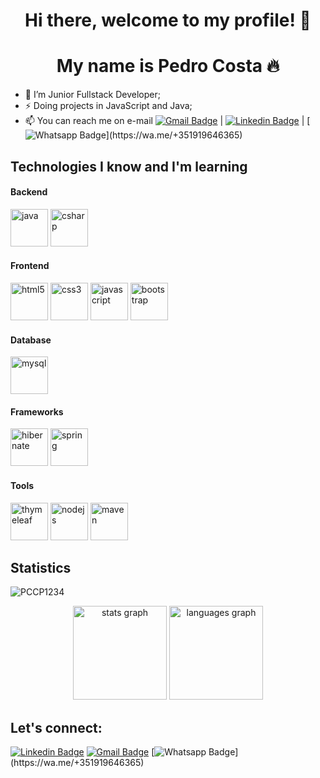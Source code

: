 <p align="center">
  <h1 align="center">  Hi there, welcome to my profile! 👋</h1>
  <h1 align="center">  My name is Pedro Costa 🔥</h1> 
</p>

- 🔭 I’m Junior Fullstack Developer;
- ⚡ Doing projects in JavaScript and Java;
- 📫 You can reach me on e-mail [![Gmail Badge](https://img.shields.io/badge/-Gmail-c14438?style=flat-square&logo=Gmail&logoColor=white&link=mailto:pmlcosta15@gmail.com)](mailto:pmlcosta15@gmail.com) | [![Linkedin Badge](https://img.shields.io/badge/-LinkedIn-blue?style=flat-square&logo=Linkedin&logoColor=white&link=https://www.linkedin.com/in/pedrocosta15/)](https://www.linkedin.com/in/pedrocosta15/) | [![Whatsapp Badge](https://img.shields.io/static/v1?message=Whatsapp&logo=whatsapp&label=&color=25D366&logoColor=white&labelColor=&style=for-the-badge")](https://wa.me/+351919646365)

## Technologies I know and I'm learning
#### Backend
<p align="left">
<img src="https://upload.wikimedia.org/wikipedia/pt/3/30/Java_programming_language_logo.svg" alt="java" width="60" height="60"/>
<img src="https://upload.wikimedia.org/wikipedia/commons/b/bd/Logo_C_sharp.svg" alt="csharp" width="60" height="60"/>
</p>

#### Frontend
<p align="left">
<img src="https://upload.wikimedia.org/wikipedia/commons/3/38/HTML5_Badge.svg" alt="html5" width="60" height="60"/>
<img src="https://upload.wikimedia.org/wikipedia/commons/6/62/CSS3_logo.svg" alt="css3" width="60" height="60"/>
<img src="https://cdn.worldvectorlogo.com/logos/javascript-1.svg" alt="javascript" width="60" height="60"/>
<img src="https://upload.wikimedia.org/wikipedia/commons/b/b2/Bootstrap_logo.svg" alt="bootstrap" width="60" height="60"/>
</p>

#### Database
<p align="left">
<img src="https://seeklogo.com/images/M/MySQL-logo-F6FF285A58-seeklogo.com.png" alt="mysql" width="60" height="60"/>
</p>

#### Frameworks
<p align="left">
<img src="https://www.mastertheboss.com/wp-content/uploads/2021/12/jpalogo.png" alt="hibernate" width="60" height="60"/>
<img src="https://upload.wikimedia.org/wikipedia/commons/4/44/Spring_Framework_Logo_2018.svg" alt="spring" width="60" height="60"/>
</p>

#### Tools
<p align="left">
<img src="https://www.coderscampus.com/wp-content/uploads/2016/07/thymeleaf-768x770.png" alt="thymeleaf" width="60" height="60"/>
<img src="https://upload.wikimedia.org/wikipedia/commons/d/d9/Node.js_logo.svg" alt="nodejs" width="60" height="60"/>
<img src="https://www.svgrepo.com/show/373829/maven.svg" alt="maven" width="60" height="60"/>
</p>

## Statistics
<p align="left"> <img src="https://komarev.com/ghpvc/?username=PCCP1234" alt="PCCP1234" /></p>
<div align="center">
  <img src="https://github-readme-stats.vercel.app/api?hide_title=false&hide_rank=false&show_icons=true&include_all_commits=true&count_private=true&disable_animations=false&theme=dracula&locale=en&hide_border=false&username=PCCP1234" height="150" alt="stats graph"  />
  <img src=(https://github-readme-stats.vercel.app/api/top-langs?locale=en&hide_title=false&layout=compact&card_width=320&langs_count=5&theme=dracula&hide_border=false&username=PCCP1234) height="150" alt="languages graph"/>
</div>

## Let's connect:
[![Linkedin Badge](https://img.shields.io/badge/-LinkedIn-blue?style=flat-square&logo=Linkedin&logoColor=white&link=https://www.linkedin.com/in/filipeantoniomota/)](https://www.linkedin.com/in/pedrocosta15/)
[![Gmail Badge](https://img.shields.io/badge/-Gmail-c14438?style=flat-square&logo=Gmail&logoColor=white&link=mailto:pmlcosta15@gmail.com)](mailto:pmlcosta15@gmail.com)
[![Whatsapp Badge](https://img.shields.io/static/v1?message=Whatsapp&logo=whatsapp&label=&color=25D366&logoColor=white&labelColor=&style=for-the-badge")](https://wa.me/+351919646365)
